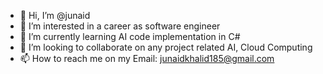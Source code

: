 - 👋 Hi, I’m @junaid
- 👀 I’m interested in a career as software engineer
- 🌱 I’m currently learning AI code implementation in C#
- 💞️ I’m looking to collaborate on any project related AI, Cloud Computing
- 📫 How to reach me on my Email: junaidkhalid185@gmail.com

<!---
junaid-ops/junaid-ops is a ✨ special ✨ repository because its `README.md` (this file) appears on your GitHub profile.
You can click the Preview link to take a look at your changes.
--->
